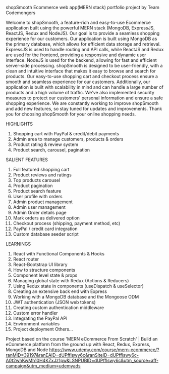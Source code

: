 shopSmooth
Ecommerce web app(MERN stack) portfolio project by Team Codemongers 

Welcome to shopSmooth, a feature-rich and easy-to-use Ecommerce application built using the powerful MERN stack (MongoDB, ExpressJS, ReactJS, Redux and NodeJS). Our goal is to provide a seamless shopping experience for our customers.
Our application is built using MongoDB as the primary database, which allows for efficient data storage and retrieval. ExpressJS is used to handle routing and API calls, while ReactJS and Redux are used for the frontend, providing a responsive and dynamic user interface. NodeJS is used for the backend, allowing for fast and efficient server-side processing.
shopSmooth is designed to be user-friendly, with a clean and intuitive interface that makes it easy to browse and search for products. Our easy-to-use shopping cart and checkout process ensure a smooth and seamless experience for our customers.
Additionally, our application is built with scalability in mind and can handle a large number of products and a high volume of traffic. We've also implemented security measures to protect our customers' personal information and ensure a safe shopping experience.
We are constantly working to improve shopSmooth and add new features, so stay tuned for updates and improvements. Thank you for choosing shopSmooth for your online shopping needs.

HIGHLIGHTS
1) Shopping cart with PayPal & credit/debit payments
2) Admin area to manage customers, products & orders
3) Product rating & review system
4) Product search, carousel, pagination

SALIENT FEATURES
1) Full featured shopping cart
2) Product reviews and ratings
3) Top products carousel
4) Product pagination
5) Product search feature
6) User profile with orders
7) Admin product management
8) Admin user management
9) Admin Order details page
10) Mark orders as delivered option
11) Checkout process (shipping, payment method, etc)
12) PayPal / credit card integration
13) Custom database seeder script

LEARNINGS
1) React with Functional Components & Hooks
2) React router
3) React-Bootstrap UI library
4) How to structure components
5) Component level state & props
6) Managing global state with Redux (Actions & Reducers)
7) Using Redux state in components (useDispatch & useSelector)
8) Creating an extensive back end with Express
9) Working with a MongoDB database and the Mongoose ODM
10) JWT authentication (JSON web tokens)
11) Creating custom authentication middleware
12) Custom error handler
13) Integrating the PayPal API
14) Environment variables
15) Project deployment
Others...

Project based on the course 
'MERN eCommerce From Scratch' | Build an eCommerce platform from the ground up with React, Redux, Express, MongoDB and Node 
https://www.udemy.com/course/mern-ecommerce/?ranMID=39197&ranEAID=dUPfflswy6c&ranSiteID=dUPfflswy6c-A0t2whKwMh10H4KZxJz1pw&LSNPUBID=dUPfflswy6c&utm_source=aff-campaign&utm_medium=udemyads

